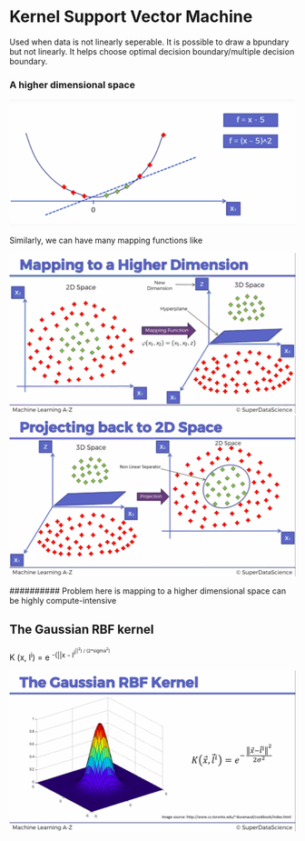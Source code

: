 # Kernel Support Vector Machine

Used when data is not linearly seperable. It is possible to draw a bpundary but not linearly. It helps choose optimal decision boundary/multiple decision boundary.

### A higher dimensional space

![](high.png)  

Similarly, we can have many mapping functions like

![](k1.png) ![](k2.png)

########## Problem here is mapping to a higher dimensional space can be  highly compute-intensive

## The Gaussian RBF kernel

 K (x, l<sup>i</sup>) = e <sup>-(||x -  l<sup>i<sup>||<sup>2</sup>) / (2*sigma<sup>2</sup>)</sup>

 ![](K3.png)